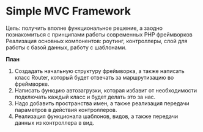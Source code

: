 # Simple MVC Framework

Цель: получить вполне функциональное решение, а заодно познакомиться с принципами работы современных PHP фреймворков
Реализация основных компонентов: роутинг, контроллеры, слой для работы с базой данных, работу с шаблонами.

**План**
1. Создадать начальную структуру фреймворка, а также написать класс Router, который будет отвечать за маршрутизацию во фреймворке.
2. Написать функцию автозагрузки, которая избавит от необходимости подключать каждый класс и будет делать это за нас.
3. Надо добавить пространства имен, а также реализация передачи параметров в действия контроллеров.
4. Реализация функционала шаблонов, видов, а также передачи данных из контроллера в вид.
